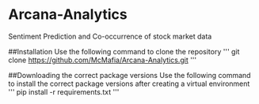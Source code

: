 # Arcana-Analytics
Sentiment Prediction and Co-occurrence of stock market data


##Installation 
Use the following command to clone the repository
'''
git clone https://github.com/McMafia/Arcana-Analytics.git
'''

##Downloading the correct package versions
Use the following command to install the correct package versions after creating a virtual environment
'''
pip install -r requirements.txt
'''
